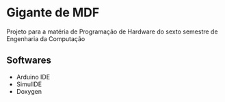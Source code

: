 # Gigante de MDF

Projeto para a matéria de Programação de Hardware do sexto semestre de Engenharia da Computação

## Softwares

- Arduino IDE
- SimulIDE
- Doxygen
